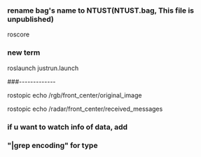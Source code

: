 ### rename bag's name to NTUST(NTUST.bag, This file is unpublished)
roscore
### new term
roslaunch justrun.launch

###-------------

rostopic echo /rgb/front_center/original_image

rostopic echo /radar/front_center/received_messages
### if u want to watch info of data, add
### "|grep encoding" for type 
